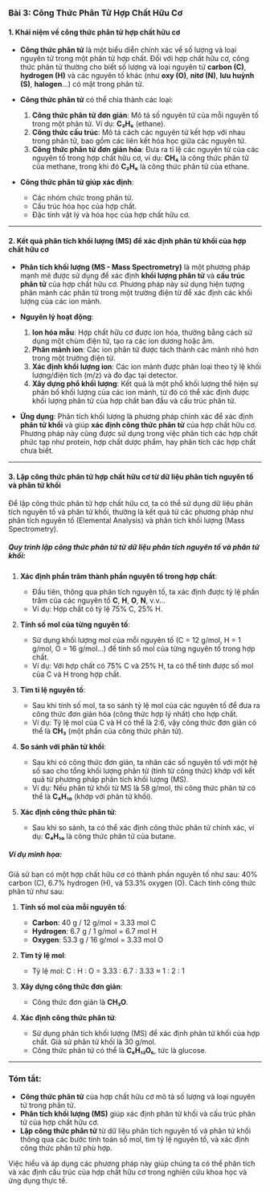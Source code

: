 ### **Bài 3: Công Thức Phân Tử Hợp Chất Hữu Cơ**

#### **1. Khái niệm về công thức phân tử hợp chất hữu cơ**

- **Công thức phân tử** là một biểu diễn chính xác về số lượng và loại nguyên tử trong một phân tử hợp chất. Đối với hợp chất hữu cơ, công thức phân tử thường cho biết số lượng và loại nguyên tử **carbon (C)**, **hydrogen (H)** và các nguyên tố khác (như **oxy (O)**, **nitơ (N)**, **lưu huỳnh (S)**, **halogen**...) có mặt trong phân tử.

- **Công thức phân tử** có thể chia thành các loại:
  1. **Công thức phân tử đơn giản**: Mô tả số nguyên tử của mỗi nguyên tố trong một phân tử. Ví dụ: **C₂H₆** (ethane).
  2. **Công thức cấu trúc**: Mô tả cách các nguyên tử kết hợp với nhau trong phân tử, bao gồm các liên kết hóa học giữa các nguyên tử.
  3. **Công thức phân tử đơn giản hóa**: Đưa ra tỉ lệ các nguyên tử của các nguyên tố trong hợp chất hữu cơ, ví dụ: **CH₄** là công thức phân tử của methane, trong khi đó **C₂H₆** là công thức phân tử của ethane.

- **Công thức phân tử giúp xác định**:
  - Các nhóm chức trong phân tử.
  - Cấu trúc hóa học của hợp chất.
  - Đặc tính vật lý và hóa học của hợp chất hữu cơ.

---

#### **2. Kết quả phân tích khối lượng (MS) để xác định phân tử khối của hợp chất hữu cơ**

- **Phân tích khối lượng (MS - Mass Spectrometry)** là một phương pháp mạnh mẽ được sử dụng để xác định **khối lượng phân tử** và **cấu trúc phân tử** của hợp chất hữu cơ. Phương pháp này sử dụng hiện tượng phân mảnh các phân tử trong một trường điện từ để xác định các khối lượng của các ion mảnh.

- **Nguyên lý hoạt động**:
  1. **Ion hóa mẫu**: Hợp chất hữu cơ được ion hóa, thường bằng cách sử dụng một chùm điện tử, tạo ra các ion dương hoặc âm.
  2. **Phân mảnh ion**: Các ion phân tử được tách thành các mảnh nhỏ hơn trong một trường điện từ.
  3. **Xác định khối lượng ion**: Các ion mảnh được phân loại theo tỷ lệ khối lượng/điện tích (m/z) và đo đạc tại detector.
  4. **Xây dựng phổ khối lượng**: Kết quả là một phổ khối lượng thể hiện sự phân bố khối lượng của các ion mảnh, từ đó có thể xác định được khối lượng phân tử của hợp chất ban đầu và cấu trúc phân tử.

- **Ứng dụng**: Phân tích khối lượng là phương pháp chính xác để xác định **phân tử khối** và giúp **xác định công thức phân tử** của hợp chất hữu cơ. Phương pháp này cũng được sử dụng trong việc phân tích các hợp chất phức tạp như protein, hợp chất dược phẩm, hay phân tích các hợp chất chưa biết.

---

#### **3. Lập công thức phân tử hợp chất hữu cơ từ dữ liệu phân tích nguyên tố và phân tử khối**

Để lập công thức phân tử hợp chất hữu cơ, ta có thể sử dụng dữ liệu phân tích nguyên tố và phân tử khối, thường là kết quả từ các phương pháp như phân tích nguyên tố (Elemental Analysis) và phân tích khối lượng (Mass Spectrometry).

##### **Quy trình lập công thức phân tử từ dữ liệu phân tích nguyên tố và phân tử khối**:

1. **Xác định phần trăm thành phần nguyên tố trong hợp chất**:
   - Đầu tiên, thông qua phân tích nguyên tố, ta xác định được tỷ lệ phần trăm của các nguyên tố **C**, **H**, **O**, **N**, v.v...
   - Ví dụ: Hợp chất có tỷ lệ 75% C, 25% H.

2. **Tính số mol của từng nguyên tố**:
   - Sử dụng khối lượng mol của mỗi nguyên tố (C = 12 g/mol, H = 1 g/mol, O = 16 g/mol...) để tính số mol của từng nguyên tố trong hợp chất.
   - Ví dụ: Với hợp chất có 75% C và 25% H, ta có thể tính được số mol của C và H trong hợp chất.

3. **Tìm tỉ lệ nguyên tố**:
   - Sau khi tính số mol, ta so sánh tỷ lệ mol của các nguyên tố để đưa ra công thức đơn giản hóa (công thức hợp lý nhất) cho hợp chất.
   - Ví dụ: Tỷ lệ mol của C và H có thể là 2:6, vậy công thức đơn giản có thể là **CH₃** (một phần của công thức phân tử).

4. **So sánh với phân tử khối**:
   - Sau khi có công thức đơn giản, ta nhân các số nguyên tố với một hệ số sao cho tổng khối lượng phân tử (tính từ công thức) khớp với kết quả từ phương pháp phân tích khối lượng (MS).
   - Ví dụ: Nếu phân tử khối từ MS là 58 g/mol, thì công thức phân tử có thể là **C₄H₁₀** (khớp với phân tử khối).

5. **Xác định công thức phân tử**:
   - Sau khi so sánh, ta có thể xác định công thức phân tử chính xác, ví dụ: **C₄H₁₀** là công thức phân tử của butane.
   
##### **Ví dụ minh họa**:
Giả sử bạn có một hợp chất hữu cơ có thành phần nguyên tố như sau: 40% carbon (C), 6.7% hydrogen (H), và 53.3% oxygen (O). Cách tính công thức phân tử như sau:

1. **Tính số mol của mỗi nguyên tố**:
   - **Carbon**: 40 g / 12 g/mol = 3.33 mol C
   - **Hydrogen**: 6.7 g / 1 g/mol = 6.7 mol H
   - **Oxygen**: 53.3 g / 16 g/mol = 3.33 mol O

2. **Tìm tỷ lệ mol**:
   - Tỷ lệ mol: C : H : O = 3.33 : 6.7 : 3.33 ≈ 1 : 2 : 1

3. **Xây dựng công thức đơn giản**:
   - Công thức đơn giản là **CH₂O**.

4. **Xác định công thức phân tử**:
   - Sử dụng phân tích khối lượng (MS) để xác định phân tử khối của hợp chất. Giả sử phân tử khối là 30 g/mol.
   - Công thức phân tử có thể là **C₆H₁₂O₆**, tức là glucose.

---

### **Tóm tắt**:

- **Công thức phân tử** của hợp chất hữu cơ mô tả số lượng và loại nguyên tử trong phân tử.
- **Phân tích khối lượng (MS)** giúp xác định phân tử khối và cấu trúc phân tử của hợp chất hữu cơ.
- **Lập công thức phân tử** từ dữ liệu phân tích nguyên tố và phân tử khối thông qua các bước tính toán số mol, tìm tỷ lệ nguyên tố, và xác định công thức phân tử phù hợp.

Việc hiểu và áp dụng các phương pháp này giúp chúng ta có thể phân tích và xác định cấu trúc của hợp chất hữu cơ trong nghiên cứu khoa học và ứng dụng thực tế.